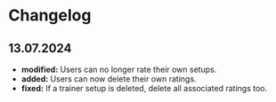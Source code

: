 # Changelog

## 13.07.2024
* **modified:** Users can no longer rate their own setups.
* **added:** Users can now delete their own ratings.
* **fixed:** If a trainer setup is deleted, delete all associated ratings too.